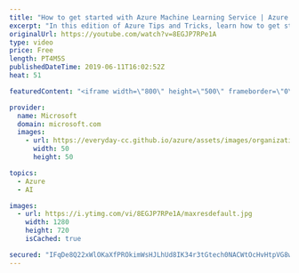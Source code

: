 ```yaml
---
title: "How to get started with Azure Machine Learning Service | Azure Tips and Tricks"
excerpt: "In this edition of Azure Tips and Tricks, learn how to get started with the Azure Machine Learning Service and how you can use it from Visual Studio Code.   For more tips and tricks, visit: http://azuredev.tips  Get started with 12 months of free services and $200 USD in credit.  Create your free account"
originalUrl: https://youtube.com/watch?v=8EGJP7RPe1A
type: video
price: Free
length: PT4M5S
publishedDateTime: 2019-06-11T16:02:52Z
heat: 51

featuredContent: "<iframe width=\"800\" height=\"500\" frameborder=\"0\" src=\"https://www.youtube.com/embed/8EGJP7RPe1A\" allow=\"accelerometer; autoplay; encrypted-media; gyroscope; picture-in-picture\" allowfullscreen></iframe>"

provider:
  name: Microsoft
  domain: microsoft.com
  images:
    - url: https://everyday-cc.github.io/azure/assets/images/organizations/microsoft.com-50x50.jpg
      width: 50
      height: 50

topics:
  - Azure
  - AI

images:
  - url: https://i.ytimg.com/vi/8EGJP7RPe1A/maxresdefault.jpg
    width: 1280
    height: 720
    isCached: true

secured: "IFqDe8Q22xWlOKaXfPROkimWsHJLhUd8IK34r3tGtech0NACWtOcHvHtpVG8wgrd5J7/jepidMRWkzos1CG5pFJBK6ThdXMrTo565JevUJj/0jcTHrA20xkx9qX5jQy1++4Pmy+28ErLDjhTizeCsZOLpmiSXphRV6UwCjAs2DNI2SJ+LItu2NBr3GYRYq0geZZbuMwiWgHzbfmXDaqlhsI7OhyXA4cHBqL+slAm5Syu9w9+7bg9l1+ZI3lvH4DFrE9j9Ph19k+Xc5gtjR3PPDYUdQIxswzVuteSAi3UiuonrogxrSVWwFS9P4426yIBOImQHuMWlEFBc76GGxXRV0qsmdWZ6Eoa5EH+DLnAKf1yKPfsItGdregUn1YXOobgb/ylaXg/whpdWSz5SV5+TrNwDVtwYtUp6TSLeH9NTSU=;hR+iY1o26WpWf2E0/RN5Rw=="
---
```


